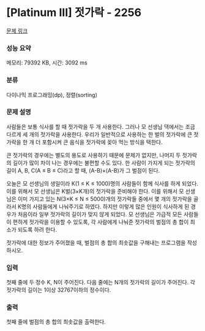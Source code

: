 # [Platinum III] 젓가락 - 2256 

[문제 링크](https://www.acmicpc.net/problem/2256) 

### 성능 요약

메모리: 79392 KB, 시간: 3092 ms

### 분류

다이나믹 프로그래밍(dp), 정렬(sorting)

### 문제 설명

<p>사람들은 보통 식사를 할 때 젓가락을 두 개 사용한다. 그러나 모 선생님 댁에서는 조금 다르게 세 개의 젓가락을 사용한다. 우리가 일반적으로 사용하는 한 벌의 젓가락에 큰 젓가락을 한 개 더 포함시켜 큰 음식을 젓가락에 꽂아 먹는 방식을 택한다.</p>

<p>큰 젓가락의 경우에는 별도의 용도로 사용하기 때문에 문제가 없지만, 나머지 두 젓가락의 길이가 많이 차이 나는 경우에는 불편할 수도 있다. 한 사람이 가지게 되는 젓가락의 길이 A, B, C(A ≤ B ≤ C)라고 할 때, (A-B)×(A-B)가 그 벌점이 된다.</p>

<p>오늘은 모 선생님의 생일이라 K(1 ≤ K ≤ 1000)명의 사람들이 함께 식사를 하게 되었다. 이를 위해서 모 선생님은 K벌(3×K개)의 젓가락을 준비해야 한다. 이를 위해서 모 선생님은 이미 가지고 있는 N(3×K ≤ N ≤ 5000)개의 젓가락들 중에서 몇 개의 젓가락을 골라서 K명의 사람들에게 나눠주기로 하였다. 하지만 이렇게 많은 인원이 식사하게 된 경우가 처음이라 일부 젓가락의 길이가 맞지 않게 되었다. 모 선생님은 가급적 모든 사람들이 편하게 젓가락을 이용할 수 있도록, 각 사람에게 나눠준 젓가락의 벌점의 총 합이 최소가 되도록 하려 한다.</p>

<p>젓가락에 대한 정보가 주어졌을 때, 벌점의 총 합의 최솟값을 구해내는 프로그램을 작성하시오.</p>

### 입력 

 <p>첫째 줄에 두 정수 K, N이 주어진다. 다음 줄에는 N개의 젓가락의 길이가 주어진다. 각 젓가락의 길이는 1이상 32767이하의 정수이다.</p>

### 출력 

 <p>첫째 줄에 벌점의 총 합의 최솟값을 출력한다.</p>

